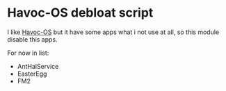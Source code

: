 # Havoc-OS debloat script

I like [Havoc-OS](https://sourceforge.net/projects/havoc-os/) but it have some apps what i not use at all, so this module disable this apps.

For now in list:
* AntHalService
* EasterEgg
* FM2



